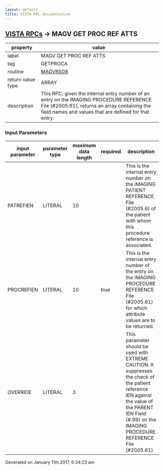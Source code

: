```yaml
---
layout: default
title: VISTA RPC documentation
---
```




## [VISTA RPCs](TableOfContent.md) &#8594; MAGV GET PROC REF ATTS 

 property | value 
--- | --- 
 label | MAGV GET PROC REF ATTS
 tag | GETPROCA
 routine | [MAGVRS08](http://code.osehra.org/dox/Routine_MAGVRS08_source.html)
 return value type | ARRAY
 description | This RPC, given the internal entry number of an entry on the IMAGING PROCEDURE REFERENCE File (#2005.61), returns an array containing the field names and values that are defined for that entry.

### Input Parameters

| input parameter | parameter type | maximum data length | required | description | 
| --- | --- | --- | --- | --- | 
| PATREFIEN | LITERAL | 10 |  | This is the internal entry number on the IMAGING PATIENT REFERENCE File (#2005.6) of the patient with whom this procedure reference is associated. | 
| PROCREFIEN | LITERAL | 10 | true | This is the internal entry number of the entry on the IMAGING PROCEDURE REFERENCE File (#2005.61) for which attribute values are to be returned. | 
| OVERRIDE | LITERAL | 3 |  | This parameter should be used with EXTREME CAUTION.  It suppresses the check of the patient reference IEN against the value of the PARENT IEN Field (#.99) on the IMAGING PROCEDURE REFERENCE File (#2005.61). | 




Generated on January 11th 2017, 6:34:23 am